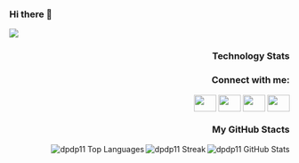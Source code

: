 ### Hi there 👋
<p><img src="https://komarev.com/ghpvc/?username=dpdp11" /></p>

<!--
**dpdp11/dpdp11** is a ✨ _special_ ✨ repository because its `README.md` (this file) appears on your GitHub profile.

Here are some ideas to get you started:

- 🔭 I’m currently working on ...
- 🌱 I’m currently learning ...
- 👯 I’m looking to collaborate on ...
- 🤔 I’m looking for help with ...
- 💬 Ask me about ...
- 📫 How to reach me: ...
- 😄 Pronouns: ...
- ⚡ Fun fact: ...
-->

<h3 align="right">Technology Stats</h3>
<h3 align="right">Connect with me:</h3>
<p align="right">
<a href="your link" target="blank"><img align="center" src="https://cdn.jsdelivr.net/npm/simple-icons@3.0.1/icons/twitter.svg" alt="" height="30" width="40" /></a>
<a href="your link" target="blank"><img align="center" src="https://cdn.jsdelivr.net/npm/simple-icons@3.0.1/icons/linkedin.svg" alt="" height="30" width="40" /></a>
<a href="your link" target="blank"><img align="center" src="https://cdn.jsdelivr.net/npm/simple-icons@3.0.1/icons/instagram.svg" alt="" height="30" width="40" /></a>
<a href="your link" target="blank"><img align="center" src="https://cdn.jsdelivr.net/npm/simple-icons@3.0.1/icons/youtube.svg" alt="" height="30" width="40" /></a>
</p>

<h3 align="right">My GitHub Stacts</h3>
<p><img align="right" src="https://github-readme-stats.vercel.app/api?username=dpdp11&show_icons=true&theme=radical" alt="dpdp11 GitHub Stats" /></p>
<p><img align="right" src="http://github-readme-streak-stats.herokuapp.com?user=dpdp11&theme=radical" alt="dpdp11 Streak" /></p>
<p><img align="right" src="https://github-readme-stats.vercel.app/api/top-langs/?username=dpdp11&show_icons=true&theme=radical" alt="dpdp11 Top Languages"</p>
  



